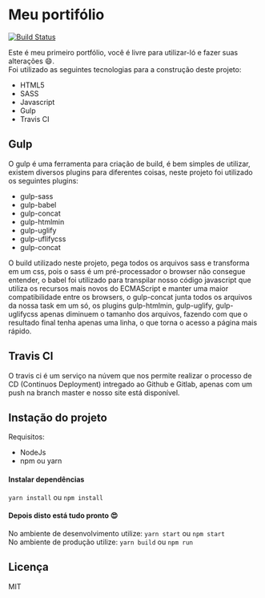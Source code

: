 # Meu portifólio

[![Build Status](https://api.travis-ci.org/ren4nw/portifolio.svg?branch=master)](https://travis-ci.org/github/ren4nw/portifolio)

Este é meu primeiro portfólio, você é livre para utilizar-ló e fazer suas alterações 😄.  
Foi utilizado as seguintes tecnologias para a construção deste projeto:
  - HTML5
  - SASS
  - Javascript
  - Gulp
  - Travis CI

## Gulp

O gulp é uma ferramenta para criação de build, é bem simples de utilizar, existem diversos plugins para diferentes coisas, neste projeto foi utilizado os seguintes plugins:

  - gulp-sass
  - gulp-babel
  - gulp-concat
  - gulp-htmlmin
  - gulp-uglify
  - gulp-uflifycss
  - gulp-concat

O build utilizado neste projeto, pega todos os arquivos sass e transforma em um css, pois o sass é um pré-processador o browser não consegue entender, o babel foi utilizado para transpilar nosso código javascript que utiliza os recursos mais novos do ECMAScript e manter uma maior compatibilidade entre os browsers, o gulp-concat junta todos os arquivos da nossa task em um só, os plugins gulp-htmlmin, gulp-uglify, gulp-uglifycss apenas diminuem o tamanho dos arquivos, fazendo com que o resultado final tenha apenas uma linha, o que torna o acesso a página mais rápido.

## Travis CI

O travis ci é um serviço na núvem que nos permite realizar o processo de CD (Continuos Deployment) intregado ao Github e Gitlab, apenas com um push na branch master e nosso site está disponível.

## Instação do projeto
Requisitos:
  - NodeJs
  - npm ou yarn

#### Instalar dependências
``` yarn install ```
ou
``` npm install ```

#### Depois disto está tudo pronto 😍
No ambiente de desenvolvimento utilize:
``` yarn start ``` ou ``` npm start ```  
No ambiente de produção utilize:
``` yarn build ``` ou ``` npm run ```

## Licença
MIT